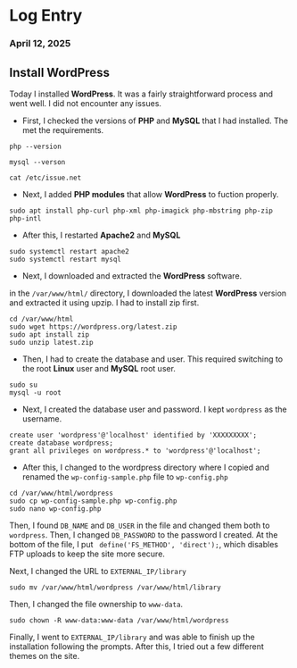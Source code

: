 # Log Entry

### April 12, 2025

## **Install WordPress**

Today I installed **WordPress**. It was a fairly straightforward process and went well. I did not encounter any issues.

* First, I checked the versions of **PHP** and **MySQL** that I had installed. The met the requirements.

```
php --version
```

```
mysql --verson
```

```
cat /etc/issue.net
```

* Next, I added **PHP modules** that allow **WordPress** to fuction properly.

```
sudo apt install php-curl php-xml php-imagick php-mbstring php-zip php-intl
```

* After this, I restarted **Apache2** and **MySQL**

```
sudo systemctl restart apache2
sudo systemctl restart mysql
```

* Next, I downloaded and extracted the **WordPress** software. 

in the `/var/www/html/` directory, I downloaded the latest **WordPress** version and extracted it using upzip. I had to install zip first.

```
cd /var/www/html
sudo wget https://wordpress.org/latest.zip
sudo apt install zip
sudo unzip latest.zip
```

* Then, I had to create the database and user. This required switching to the root **Linux** user and **MySQL** root user.

```
sudo su
mysql -u root
```

* Next, I created the database user and password. I kept `wordpress` as the username.

```
create user 'wordpress'@'localhost' identified by 'XXXXXXXXX';
create database wordpress;
grant all privileges on wordpress.* to 'wordpress'@'localhost';
```

* After this, I changed to the wordpress directory where I copied and renamed the `wp-config-sample.php` file to `wp-config.php`

```
cd /var/www/html/wordpress
sudo cp wp-config-sample.php wp-config.php
sudo nano wp-config.php
```

Then, I found `DB_NAME` and `DB_USER` in the file and changed them both to `wordpress`. Then, I changed `DB_PASSWORD` to the password I created.
At the bottom of the file, I put ` define('FS_METHOD', 'direct');`, which disables FTP uploads to keep the site more secure. 

Next, I changed the URL to `EXTERNAL_IP/library`

```
sudo mv /var/www/html/wordpress /var/www/html/library
```

Then, I changed the file ownership to `www-data`.

```
sudo chown -R www-data:www-data /var/www/html/wordpress
```

Finally, I went to `EXTERNAL_IP/library` and was able to finish up the installation following the prompts. After this, I tried out a few different themes on the site. 
